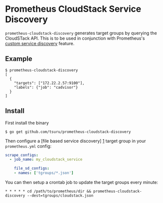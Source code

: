 Prometheus CloudStack Service Discovery
=======================================

`prometheus-cloudstack-discovery` generates target groups by querying the
CloudSTack API. This is to be used in conjunction with Prometheus's
[custom service discovery][1] feature.

Example
-------

```
$ prometheus-cloudstack-discovery
[
  {
    "targets": ["172.22.2.57:9100"],
    "labels": {"job": "cadvisor"}
  }
]
```
Install
-------

First install the binary

```
$ go get github.com/tsuru/prometheus-cloudstack-discovery
```

Then configure a [file based service discovery] [1] target group in your
`prometheus.yml` config:

```yaml
scrape_configs:
  - job_name: my_cloudstack_service

    file_sd_configs:
    - names: ['tgroups/*.json']
```

You can then setup a crontab job to update the target groups every minute:

```
* * * * * cd /path/to/prometheus/dir && prometheus-cloudstack-discovery --dest=tgroups/cloudstack.json
```

[1]: http://prometheus.io/blog/2015/06/01/advanced-service-discovery/#custom-service-discovery "Custom Service Discovery"
